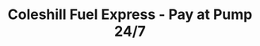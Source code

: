 ---
title: "Coleshill Fuel Express - Pay at Pump 24/7"
url: /coleshill/coleshill-fuel-express-pay-at-pump-24-7/
shop: Allgemein
---